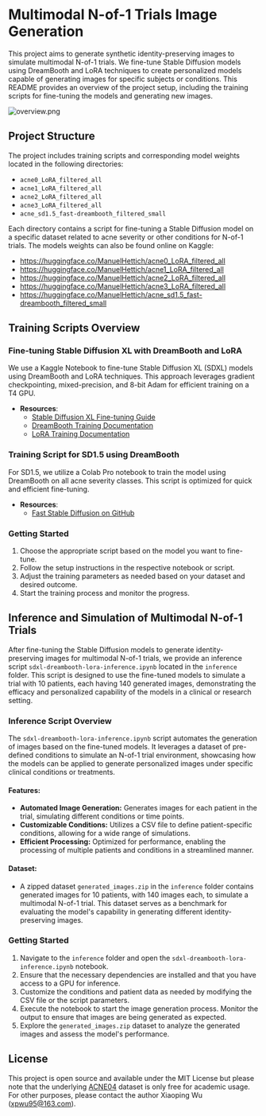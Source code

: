 # Multimodal N-of-1 Trials Image Generation

This project aims to generate synthetic identity-preserving images to simulate multimodal N-of-1 trials. We fine-tune Stable Diffusion models using DreamBooth and LoRA techniques to create personalized models capable of generating images for specific subjects or conditions. This README provides an overview of the project setup, including the training scripts for fine-tuning the models and generating new images.

![overview.png](overview.png)

## Project Structure

The project includes training scripts and corresponding model weights located in the following directories:

- `acne0_LoRA_filtered_all`
- `acne1_LoRA_filtered_all`
- `acne2_LoRA_filtered_all`
- `acne3_LoRA_filtered_all`
- `acne_sd1.5_fast-dreambooth_filtered_small`

Each directory contains a script for fine-tuning a Stable Diffusion model on a specific dataset related to acne severity or other conditions for N-of-1 trials.
The models weights can also be found online on Kaggle:
- https://huggingface.co/ManuelHettich/acne0_LoRA_filtered_all
- https://huggingface.co/ManuelHettich/acne1_LoRA_filtered_all
- https://huggingface.co/ManuelHettich/acne2_LoRA_filtered_all
- https://huggingface.co/ManuelHettich/acne3_LoRA_filtered_all
- https://huggingface.co/ManuelHettich/acne_sd1.5_fast-dreambooth_filtered_small

## Training Scripts Overview

### Fine-tuning Stable Diffusion XL with DreamBooth and LoRA

We use a Kaggle Notebook to fine-tune Stable Diffusion XL (SDXL) models using DreamBooth and LoRA techniques. This approach leverages gradient checkpointing, mixed-precision, and 8-bit Adam for efficient training on a T4 GPU.

- **Resources**:
  - [Stable Diffusion XL Fine-tuning Guide](https://huggingface.co/docs/diffusers/main/en/using-diffusers/sdxl)
  - [DreamBooth Training Documentation](https://huggingface.co/docs/diffusers/main/en/training/dreambooth)
  - [LoRA Training Documentation](https://huggingface.co/docs/diffusers/main/en/training/lora)

### Training Script for SD1.5 using DreamBooth

For SD1.5, we utilize a Colab Pro notebook to train the model using DreamBooth on all acne severity classes. This script is optimized for quick and efficient fine-tuning.

- **Resources**:
  - [Fast Stable Diffusion on GitHub](https://github.com/TheLastBen/fast-stable-diffusion)

### Getting Started

1. Choose the appropriate script based on the model you want to fine-tune.
2. Follow the setup instructions in the respective notebook or script.
3. Adjust the training parameters as needed based on your dataset and desired outcome.
4. Start the training process and monitor the progress.

## Inference and Simulation of Multimodal N-of-1 Trials

After fine-tuning the Stable Diffusion models to generate identity-preserving images for multimodal N-of-1 trials, we provide an inference script `sdxl-dreambooth-lora-inference.ipynb` located in the `inference` folder. This script is designed to use the fine-tuned models to simulate a trial with 10 patients, each having 140 generated images, demonstrating the efficacy and personalized capability of the models in a clinical or research setting.

### Inference Script Overview

The `sdxl-dreambooth-lora-inference.ipynb` script automates the generation of images based on the fine-tuned models. It leverages a dataset of pre-defined conditions to simulate an N-of-1 trial environment, showcasing how the models can be applied to generate personalized images under specific clinical conditions or treatments.

#### Features:

- **Automated Image Generation:** Generates images for each patient in the trial, simulating different conditions or time points.
- **Customizable Conditions:** Utilizes a CSV file to define patient-specific conditions, allowing for a wide range of simulations.
- **Efficient Processing:** Optimized for performance, enabling the processing of multiple patients and conditions in a streamlined manner.

#### Dataset:

- A zipped dataset `generated_images.zip` in the `inference` folder contains generated images for 10 patients, with 140 images each, to simulate a multimodal N-of-1 trial. This dataset serves as a benchmark for evaluating the model's capability in generating different identity-preserving images.

### Getting Started

1. Navigate to the `inference` folder and open the `sdxl-dreambooth-lora-inference.ipynb` notebook.
2. Ensure that the necessary dependencies are installed and that you have access to a GPU for inference.
3. Customize the conditions and patient data as needed by modifying the CSV file or the script parameters.
4. Execute the notebook to start the image generation process. Monitor the output to ensure that images are being generated as expected.
5. Explore the `generated_images.zip` dataset to analyze the generated images and assess the model's performance.

## License

This project is open source and available under the MIT License but please note that the underlying [ACNE04](https://github.com/xpwu95/ldl) dataset is only free for academic usage. For other purposes, please contact the author Xiaoping Wu (xpwu95@163.com).
